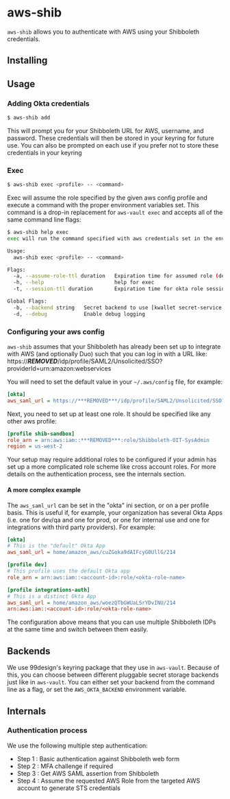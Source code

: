 # aws-shib

`aws-shib` allows you to authenticate with AWS using your Shibboleth credentials.

## Installing


## Usage

### Adding Okta credentials

```bash
$ aws-shib add
```

This will prompt you for your Shibboleth URL for AWS, username, and password.  These credentials will then be stored in your keyring for future use.  You can also be prompted on each use if you prefer not to store these credentials in your keyring

### Exec

```bash
$ aws-shib exec <profile> -- <command>
```

Exec will assume the role specified by the given aws config profile and execute a command with the proper environment variables set.  This command is a drop-in replacement for `aws-vault exec` and accepts all of the same command line flags:

```bash
$ aws-shib help exec
exec will run the command specified with aws credentials set in the environment

Usage:
  aws-shib exec <profile> -- <command>

Flags:
  -a, --assume-role-ttl duration   Expiration time for assumed role (default 15m0s)
  -h, --help                       help for exec
  -t, --session-ttl duration       Expiration time for okta role session (default 1h0m0s)

Global Flags:
  -b, --backend string   Secret backend to use [kwallet secret-service file] (default "file")
  -d, --debug            Enable debug logging
```


### Configuring your aws config

`aws-shib` assumes that your Shibboleth has already been set up to integrate with AWS (and optionally Duo) such that you can log in with a URL like:
https://***REMOVED***/idp/profile/SAML2/Unsolicited/SSO?providerId=urn:amazon:webservices


 You will need to set the default value in your `~/.aws/config` file, for example:

```ini
[okta]
aws_saml_url = https://***REMOVED***/idp/profile/SAML2/Unsolicited/SSO?providerId=urn:amazon:webservices
```

Next, you need to set up at least one role.    It should be specified like any other aws profile:

```ini
[profile shib-sandbox]
role_arn = arn:aws:iam::***REMOVED***:role/Shibboleth-OIT-SysAdmin
region = us-west-2
```

Your setup may require additional roles to be configured if your admin has set up a more complicated role scheme like cross account roles.  For more details on the authentication process, see the internals section.

#### A more complex example

The `aws_saml_url` can be set in the "okta" ini section, or on a per profile basis. This is useful if, for example, your organization has several Okta Apps (i.e. one for dev/qa and one for prod, or one for internal use and one for integrations with third party providers). For example:

```ini
[okta]
# This is the "default" Okta App
aws_saml_url = home/amazon_aws/cuZGoka9dAIFcyG0UllG/214

[profile dev]
# This profile uses the default Okta app
role_arn = arn:aws:iam::<account-id>:role/<okta-role-name>

[profile integrations-auth]
# This is a distinct Okta App
aws_saml_url = home/amazon_aws/woezQTbGWUaLSrYDvINU/214
arn:aws:iam::<account-id>:role/<okta-role-name>

```

The configuration above means that you can use multiple Shibboleth IDPs at the same time and switch between them easily.

## Backends

We use 99design's keyring package that they use in `aws-vault`.  Because of this, you can choose between different pluggable secret storage backends just like in `aws-vault`.  You can either set your backend from the command line as a flag, or set the `AWS_OKTA_BACKEND` environment variable.


## Internals

### Authentication process

We use the following multiple step authentication:

- Step 1 : Basic authentication against Shibboleth web form
- Step 2 : MFA challenge if required
- Step 3 : Get AWS SAML assertion from Shibboleth
- Step 4 : Assume the requested AWS Role from the targeted AWS account to generate STS credentials
